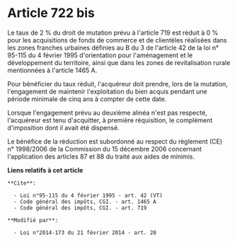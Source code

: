 # Article 722 bis

Le taux de 2 % du droit de mutation prévu à l'article 719 est réduit à 0 % pour les acquisitions de fonds de commerce et de
clientèles réalisées dans les zones franches urbaines définies au B du 3 de l'article 42 de la loi n° 95-115 du 4 février
1995 d'orientation pour l'aménagement et le développement du territoire, ainsi que dans les zones de revitalisation rurale
mentionnées à l'article 1465 A. 

Pour bénéficier du taux réduit, l'acquéreur doit prendre, lors de la mutation, l'engagement de maintenir l'exploitation du
bien acquis pendant une période minimale de cinq ans à compter de cette date. 

Lorsque l'engagement prévu au deuxième alinéa n'est pas respecté, l'acquéreur est tenu d'acquitter, à première réquisition,
le complément d'imposition dont il avait été dispensé. 

Le bénéfice de la réduction est subordonné au respect du règlement (CE) n° 1998/2006  de la Commission du 15 décembre 2006
concernant l'application des articles 87 et 88 du traité aux aides de minimis.

**Liens relatifs à cet article**

	**Cite**:

	  - Loi n°95-115 du 4 février 1995 - art. 42 (VT)
	  - Code général des impôts, CGI. - art. 1465 A
	  - Code général des impôts, CGI. - art. 719

	**Modifié par**:

	  - Loi n°2014-173 du 21 février 2014 - art. 20

